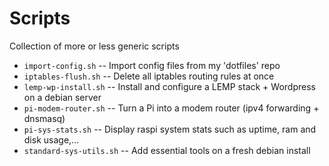 # Scripts

Collection of more or less generic scripts

* `import-config.sh` -- Import config files from my 'dotfiles' repo
* `iptables-flush.sh` -- Delete all iptables routing rules at once
* `lemp-wp-install.sh` -- Install and configure a LEMP stack + Wordpress on a debian server
* `pi-modem-router.sh` -- Turn a Pi into a modem router (ipv4 forwarding + dnsmasq)
* `pi-sys-stats.sh` -- Display raspi system stats such as uptime, ram and disk usage,...
* `standard-sys-utils.sh` -- Add essential tools on a fresh debian install
